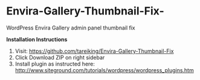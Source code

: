 Envira-Gallery-Thumbnail-Fix-
=============================

WordPress Envira Gallery admin panel thumbnail fix

**Installation Instructions**

1. Visit: https://github.com/tareiking/Envira-Gallery-Thumbnail-Fix
2. Click Download ZIP on right sidebar
3. Install plugin as instructed here: http://www.siteground.com/tutorials/wordpress/wordpress_plugins.htm